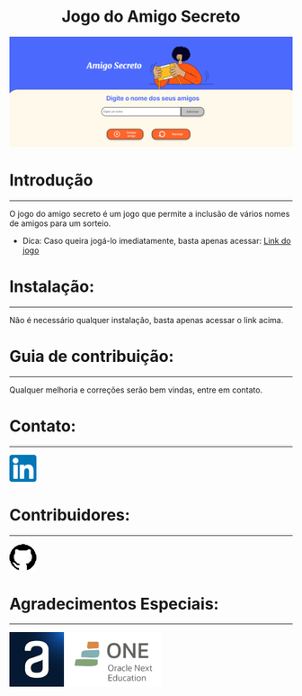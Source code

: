 <h1 align="center"> Jogo do Amigo Secreto </h1>

![imagem capa](assets/capa.png)

# Introdução
---
O jogo do amigo secreto é um jogo que permite a inclusão de vários nomes de amigos para um sorteio.

* Dica:
  Caso queira jogá-lo imediatamente, basta apenas acessar: [Link do jogo](challenge-lilac-alpha.vercel.app)

# Instalação:
---
  Não é necessário qualquer instalação, basta apenas acessar o link acima.

# Guia de contribuição:
---
Qualquer melhoria e correções serão bem vindas, entre em contato.

# Contato:
---
[![imagem capa](assets/linkedin_small.png)](www.linkedin.com/in/mpbmarcio-dev)

# Contribuidores:
---
[![imagem git](assets/github_small.png)](https://www.linkedin.com/in/mpbmarcio-dev/)

# Agradecimentos Especiais:
---
[![imagem alura](assets/alura.jpg)](https://www.alura.com.br/)
[![imagem one](assets/one.png)](https://www.oracle.com/br/education/oracle-next-education/)